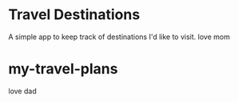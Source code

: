 # Travel Destinations

A simple app to keep track of destinations I'd like to visit.
love mom
# my-travel-plans
love dad
